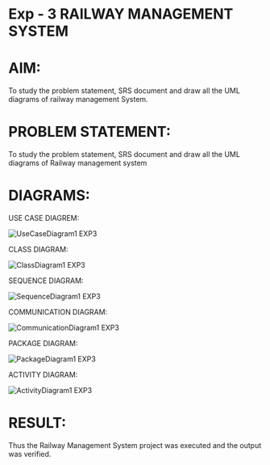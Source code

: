 # Exp - 3 RAILWAY MANAGEMENT SYSTEM

# AIM:
To study the problem statement, SRS document and draw all the UML diagrams of railway management
System.

# PROBLEM STATEMENT:
To study the problem statement, SRS document and draw all the UML diagrams of Railway management system

# DIAGRAMS:
USE CASE DIAGREM:

![UseCaseDiagram1 EXP3](https://github.com/user-attachments/assets/f196382f-a136-442f-9656-6aacec570833)

CLASS DIAGRAM:

![ClassDiagram1 EXP3](https://github.com/user-attachments/assets/39e795a2-6057-4eff-b623-fc9f002fa9eb)

SEQUENCE DIAGRAM:

![SequenceDiagram1 EXP3](https://github.com/user-attachments/assets/dfef4dad-1519-4920-8f4c-193d631136d1)

COMMUNICATION DIAGRAM:

![CommunicationDiagram1 EXP3](https://github.com/user-attachments/assets/1e633dc1-5682-468b-b1fe-538535913f49)

PACKAGE DIAGRAM:

![PackageDiagram1 EXP3](https://github.com/user-attachments/assets/afa8b594-4e72-4d33-a22e-8bfd56b243d4)

ACTIVITY DIAGRAM:

![ActivityDiagram1 EXP3](https://github.com/user-attachments/assets/7022eebc-25ed-4b93-8d15-3c49c2f1a8d1)


# RESULT:
Thus the Railway Management System project was executed and the output was verified.
